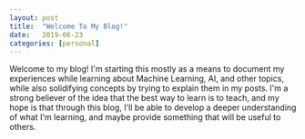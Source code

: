 ```yaml
---
layout: post
title:  "Welcome To My Blog!"
date:   2019-06-23
categories: [personal]
---
```


Welcome to my blog! I'm starting this mostly as a means to document my experiences while learning about Machine Learning, AI, and other topics, while also solidifying concepts by trying to explain them in my posts. I'm a strong believer of the idea that the best way to learn is to teach, and my hope is that through this blog, I'll be able to develop a deeper understanding of what I'm learning, and maybe provide something that will be useful to others.
